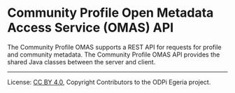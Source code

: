 <!-- SPDX-License-Identifier: CC-BY-4.0 -->
<!-- Copyright Contributors to the ODPi Egeria project. -->

# Community Profile Open Metadata Access Service (OMAS) API

The Community Profile OMAS supports a REST API for requests for profile and community metadata.
The Community Profile OMAS API provides the shared Java classes between the
server and client.



----
License: [CC BY 4.0](https://creativecommons.org/licenses/by/4.0/),
Copyright Contributors to the ODPi Egeria project.